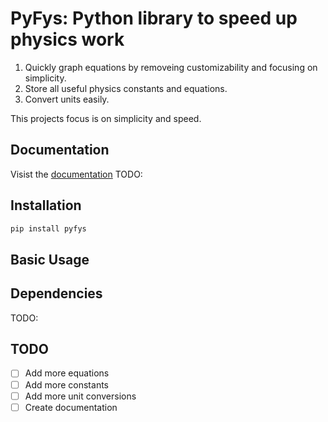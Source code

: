
# PyFys: Python library to speed up physics work

1. Quickly graph equations by removeing customizability and focusing on simplicity.
2. Store all useful physics constants and equations.
3. Convert units easily.

This projects focus is on simplicity and speed.

## Documentation
Visist the [documentation](https://pyfys.readthedocs.io/en/latest/) TODO:

## Installation

```sh
pip install pyfys
```

## Basic Usage

## Dependencies
TODO:

## TODO
- [ ] Add more equations
- [ ] Add more constants
- [ ] Add more unit conversions
- [ ] Create documentation
